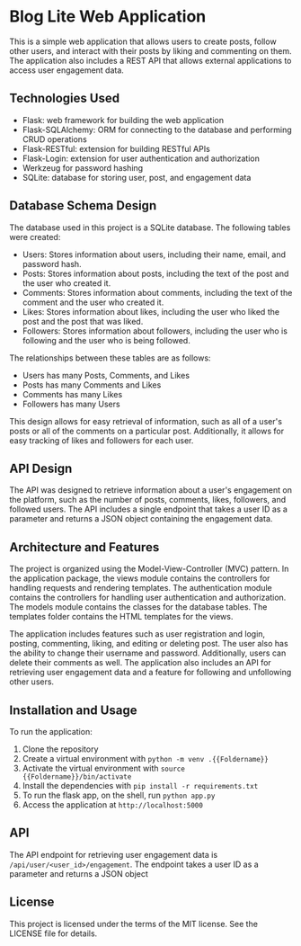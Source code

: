 
# Blog Lite Web Application

This is a simple web application that allows users to create posts, follow other users, and interact with their posts by liking and commenting on them. The application also includes a REST API that allows external applications to access user engagement data.

## Technologies Used

- Flask: web framework for building the web application
- Flask-SQLAlchemy: ORM for connecting to the database and performing CRUD operations
- Flask-RESTful: extension for building RESTful APIs
- Flask-Login: extension for user authentication and authorization
- Werkzeug for password hashing
- SQLite: database for storing user, post, and engagement data

## Database Schema Design

The database used in this project is a SQLite database. The following tables were created:

- Users: Stores information about users, including their name, email, and password hash.
- Posts: Stores information about posts, including the text of the post and the user who created it.
- Comments: Stores information about comments, including the text of the comment and the user who created it.
- Likes: Stores information about likes, including the user who liked the post and the post that was liked.
- Followers: Stores information about followers, including the user who is following and the user who is being followed.

The relationships between these tables are as follows:

- Users has many Posts, Comments, and Likes
- Posts has many Comments and Likes
- Comments has many Likes
- Followers has many Users

This design allows for easy retrieval of information, such as all of a user's posts or all of the comments on a particular post. Additionally, it allows for easy tracking of likes and followers for each user.

## API Design

The API was designed to retrieve information about a user's engagement on the platform, such as the number of posts, comments, likes, followers, and followed users. The API includes a single endpoint that takes a user ID as a parameter and returns a JSON object containing the engagement data.

## Architecture and Features

The project is organized using the Model-View-Controller (MVC) pattern. In the application package, the views module contains the controllers for handling requests and rendering templates. The authentication module contains the controllers for handling user authentication and authorization. The models module contains the classes for the database tables. The templates folder contains the HTML templates for the views.

The application includes features such as user registration and login, posting, commenting, liking, and editing or deleting post. The user also has the ability to change their username and password. Additionally, users can delete their comments as well. The application also includes an API for retrieving user engagement data and a feature for following and unfollowing other users.

## Installation and Usage

To run the application:

1. Clone the repository
2. Create a virtual environment with `python -m venv .{{Foldername}}`
3. Activate the virtual environment with `source {{Foldername}}/bin/activate`
4. Install the dependencies with `pip install -r requirements.txt`
5. To run the flask app, on the shell, run ``python app.py``
6. Access the application at `http://localhost:5000`

## API 

The API endpoint for retrieving user engagement data is `/api/user/<user_id>/engagement`. The endpoint takes a user ID as a parameter and returns a JSON object

## License

This project is licensed under the terms of the MIT license. See the LICENSE file for details.


